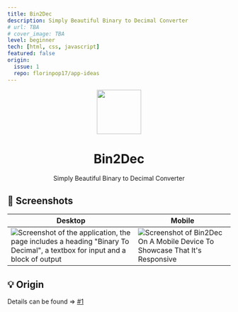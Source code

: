 ```yaml
---
title: Bin2Dec
description: Simply Beautiful Binary to Decimal Converter
# url: TBA
# cover_image: TBA
level: beginner
tech: [html, css, javascript]
featured: false
origin:
  issue: 1
  repo: florinpop17/app-ideas
---
```


<div align="center">
  <img src="https://api.dicebear.com/6.x/shapes/svg?seed=Bin2Dec" height="100px" width="100px" />
  <br />
  <h1>Bin2Dec</h1>
  <p>Simply Beautiful Binary to Decimal Converter</p>
</div>

## 📸 Screenshots

| Desktop | Mobile |
| --- | --- |
| ![Screenshot of the application, the page includes a heading "Binary To Decimal", a textbox for input and a block of output](https://gitlab.com/xkrishguptaa/bin2dec/-/raw/main/assets/screenshots/desktop.png) |   ![Screenshot of Bin2Dec On A Mobile Device To Showcase That It's Responsive](https://gitlab.com/xkrishguptaa/bin2dec/-/raw/main/assets/screenshots/mobile.png)  |

## 💡 Origin

Details can be found => [#1](https://github.com/xkrishguptaa/learning/issues/1)